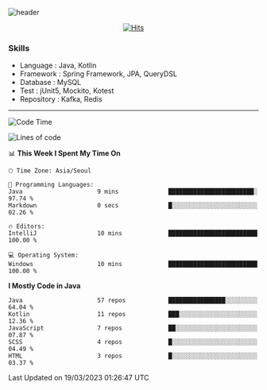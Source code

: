 <!-- Github Profile Readme로 프로필 꾸미기 : https://zzsza.github.io/development/2020/07/10/make-github-profile-readme/ -->

<!-- github theme -->
  <!-- 
    ![header](https://capsule-render.vercel.app/api?type=slice&color=e0f0e3&height=150&section=header&text=beasy&fontSize=45)
  -->
  ![header](https://capsule-render.vercel.app/api?type=soft&color=e0f0e3&height=150&section=header&text=Choi-YongSeok&fontSize=55&animation=twinkling)


<!-- hits count : https://hits.seeyoufarm.com/ -->
<div align=center>
    
  [![Hits](https://hits.seeyoufarm.com/api/count/incr/badge.svg?url=https%3A%2F%2Fgithub.com%2Fchoi-ys&count_bg=%2379C83D&title_bg=%23555555&icon=&icon_color=%23E7E7E7&title=hits&edge_flat=false)](https://hits.seeyoufarm.com)

</div>


<!-- Committed Top Lang -->
<div align=center>
</div>


### Skills
 - Language : Java, Kotlin
 - Framework : Spring Framework, JPA, QueryDSL
 - Database : MySQL
 - Test : jUnit5, Mockito, Kotest
 - Repository : Kafka, Redis

---

<!--START_SECTION:waka-->
![Code Time](http://img.shields.io/badge/Code%20Time-3%2C414%20hrs%2032%20mins-blue)

![Lines of code](https://img.shields.io/badge/From%20Hello%20World%20I%27ve%20Written-14.5%20million%20lines%20of%20code-blue)

📊 **This Week I Spent My Time On** 

```text
🕑︎ Time Zone: Asia/Seoul

💬 Programming Languages: 
Java                     9 mins              ████████████████████████░   97.74 % 
Markdown                 0 secs              █░░░░░░░░░░░░░░░░░░░░░░░░   02.26 % 

🔥 Editors: 
IntelliJ                 10 mins             █████████████████████████   100.00 % 

💻 Operating System: 
Windows                  10 mins             █████████████████████████   100.00 % 
```

**I Mostly Code in Java** 

```text
Java                     57 repos            ████████████████░░░░░░░░░   64.04 % 
Kotlin                   11 repos            ███░░░░░░░░░░░░░░░░░░░░░░   12.36 % 
JavaScript               7 repos             ██░░░░░░░░░░░░░░░░░░░░░░░   07.87 % 
SCSS                     4 repos             █░░░░░░░░░░░░░░░░░░░░░░░░   04.49 % 
HTML                     3 repos             █░░░░░░░░░░░░░░░░░░░░░░░░   03.37 % 
```




 Last Updated on 19/03/2023 01:26:47 UTC
<!--END_SECTION:waka-->

<!-- 
![footer](https://capsule-render.vercel.app/api?section=footer&type=slice&color=e0f0e3)
-->

